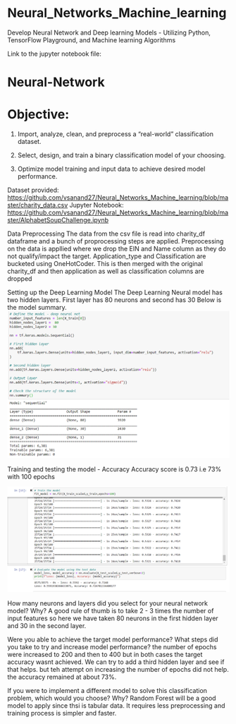 # Neural_Networks_Machine_learning
Develop  Neural Network and Deep learning Models - Utilizing Python,  TensorFlow Playground, and Machine learning Algorithms 

Link to the jupyter notebook file: 

# Neural-Network

# Objective: 

1) Import, analyze, clean, and preprocess a “real-world” classification dataset.

2) Select, design, and train a binary classification model of your choosing.

3) Optimize model training and input data to achieve desired model performance.

Dataset provided: https://github.com/vsanand27/Neural_Networks_Machine_learning/blob/master/charity_data.csv
Jupyter Notebook: https://github.com/vsanand27/Neural_Networks_Machine_learning/blob/master/AlphabetSoupChallenge.ipynb

Data Preprocessing
The data from the csv file is read into charity_df dataframe and a bunch of proprocessing steps are applied. Preprocessing on the data is appllied where we drop the EIN and Name column as they do not qualify/impact the target. Application_type and Classification are bucketed using OneHotCoder. This is then merged with the original charity_df and then application as well as classification columns are dropped

Setting up the Deep Learning Model
The Deep Learning Neural model has two hidden layers. First layer has 80 neurons and second has 30 Below is the model summary.
![alt text](https://github.com/vsanand27/Neural_Networks_Machine_learning/blob/master/defining%20the%20model.PNG)


Training and testing the model - Accuracy
Accuracy score is 0.73 i.e 73% with 100 epochs

![alt text](https://github.com/vsanand27/Neural_Networks_Machine_learning/blob/master/Model%20Accuracy%20and%20loss.PNG)

How many neurons and layers did you select for your neural network model? Why?
A good rule of thumb is to take 2 - 3 times the number of input features so here we have taken 80 neurons in the first hidden layer and 30 in the second layer.

Were you able to achieve the target model performance? What steps did you take to try and increase model performance?
the number of epochs were increased to 200 and then to 400 but in both cases the target accuracy wasnt achieved. We can try to add a third hidden layer and see if that helps. but teh attempt on increasing the number of epochs did not help. the accuracy remained at about 73%.

If you were to implement a different model to solve this classification problem, which would you choose? Why?
Random Forest will be a good model to apply since thsi is tabular data. It requires less preprocessing and training process is simpler and faster.

